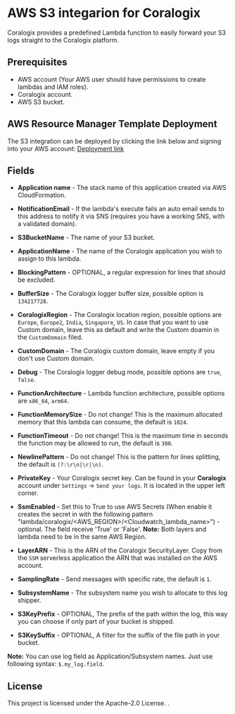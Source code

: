# AWS S3 integarion for Coralogix

Coralogix provides a predefined Lambda function to easily forward your S3 logs straight to the Coralogix platform.

## Prerequisites

* AWS account (Your AWS user should have permissions to create lambdas and IAM roles).
* Coralogix account.
* AWS S3 bucket.

## AWS Resource Manager Template Deployment

The S3 integration can be deployed by clicking the link below and signing into your AWS account:
[Deployment link](https://serverlessrepo.aws.amazon.com/applications/eu-central-1/597078901540/Coralogix-S3)


## Fields

* **Application name** - The stack name of this application created via AWS CloudFormation.

* **NotificationEmail** - If the lambda's execute fails an auto email sends to this address to notify it via SNS (requires you have a working SNS, with a validated domain).

* **S3BucketName** - The name of your S3 bucket.

* **ApplicationName** - The name of the Coralogix application you wish to assign to this lambda.

* **BlockingPattern** - OPTIONAL, a regular expression for lines that should be excluded.

* **BufferSize** - The Coralogix logger buffer size, possible option is ``134217728``.

* **CoralogixRegion** - The Coralogix location region, possible options are ``Europe``, ``Europe2``, ``India``, ``Singapore``, ``US``. In case that you want to use Custom domain, leave this as default and write the Custom doamin in the ``CustomDomain`` filed.

* **CustomDomain** - The Coralogix custom domain, leave empty if you don't use Custom domain.

* **Debug** - The Coralogix logger debug mode, possible options are ``true``, ``false``.

* **FunctionArchitecture** - Lambda function architecture, possible options are ``x86_64``, ``arm64``.

* **FunctionMemorySize** - Do not change! This is the maximum allocated memory that this lambda can consume, the default is ``1024``.

* **FunctionTimeout** - Do not change! This is the maximum time in seconds the function may be allowed to run, the default is ``300``.

* **NewlinePattern** - Do not change! This is the pattern for lines splitting, the default is ``(?:\r\n|\r|\n)``.

* **PrivateKey** - Your Coralogix secret key. Can be found in your **Coralogix** account under `Settings` -> `Send your logs`. It is located in the upper left corner.

* **SsmEnabled** - Set this to True to use AWS Secrets  (When enable it creates the secret in with the following pattern "lambda/coralogix/<AWS_REGION>/<Cloudwatch_lambda_name>") - optional. The field receive 'True' or 'False'. 
**Note:** Both layers and lambda need to be in the same AWS Region.

* **LayerARN** - This is the ARN of the Coralogix SecurityLayer. Copy from the ``SSM`` serverless application the ARN that was installed on the AWS account. 

* **SamplingRate** - Send messages with specific rate, the default is ``1``.

* **SubsystemName** - The subsystem name you wish to allocate to this log shipper.

* **S3KeyPrefix** - OPTIONAL, The prefix of the path within the log, this way you can choose if only part of your bucket is shipped.

* **S3KeySuffix** - OPTIONAL, A filter for the suffix of the file path in your bucket.

**Note:** You can use log field as Application/Subsystem names. Just use following syntax: ``$.my_log.field``.

## License

This project is licensed under the Apache-2.0 License.
.
